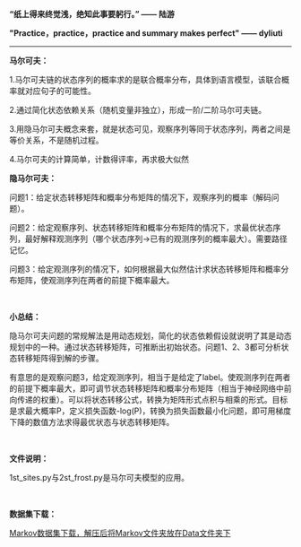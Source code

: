 **“纸上得来终觉浅，绝知此事要躬行。”  —— 陆游**

**"Practice，practice，practice and summary makes perfect" —— dyliuti**

------



**马尔可夫：**

1.马尔可夫链的状态序列的概率求的是联合概率分布，具体到语言模型，该联合概率就对应句子的可能性。

2.通过简化状态依赖关系（随机变量非独立），形成一阶/二阶马尔可夫链。

3.用隐马尔可夫概念来套，就是状态可见，观察序列等同于状态序列，两者之间是等价关系，不是随机过程。

4.马尔可夫的计算简单，计数得评率，再求极大似然

**隐马尔可夫：**

问题1：给定状态转移矩阵和概率分布矩阵的情况下，观察序列的概率（解码问题）。

问题2：给定观察序列、状态转移矩阵和概率分布矩阵的情况下，求最优状态序列，最好解释观测序列（哪个状态序列->已有的观测序列的概率最大）。需要路径记忆。

问题3：给定观测序列的情况下，如何根据最大似然估计求状态转移矩阵和概率分布矩阵，使观测序列在两者的前提下概率最大。

<br>

**小总结：**

隐马尔可夫问题的常规解法是用动态规划，简化的状态依赖假设就说明了其是动态规划中的一种。通过状态转移矩阵，可推断出初始状态。问题1、2、3都可分析状态转移矩阵得到解的步骤。

有意思的是观察问题3，给定观测序列，相当于是给定了label。使观测序列在两者的前提下概率最大，即可调节状态转移矩阵和概率分布矩阵（相当于神经网络中前向传递的权重）。可以将状态转移公式，转换为矩阵形式点积与相乘的形式。目标是求最大概率P，定义损失函数-log(P)，转换为损失函数最小化问题，即可用梯度下降的数值方法求得最优状态与状态转移矩阵。

<br>

**文件说明：**

1st_sites.py与2st_frost.py是马尔可夫模型的应用。



<br>

**数据集下载：**

[Markov数据集下载，解压后将Markov文件夹放在Data文件夹下](https://drive.google.com/file/d/1G3rmYtY7Io754vVogcEdtskvTqYfsiuF/view?usp=sharing)

